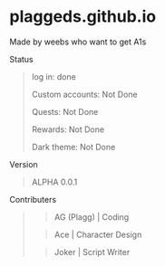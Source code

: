 # plaggeds.github.io
Made by weebs who want to get A1s

Status
> log in: done
>  
> Custom accounts: Not Done
>  
> Quests: Not Done
>  
> Rewards: Not Done
>  
> Dark theme: Not Done

Version
> ALPHA 0.0.1

Contributers
> >AG (Plagg) | Coding
> 
> >Ace | Character Design
> 
> >Joker | Script Writer
